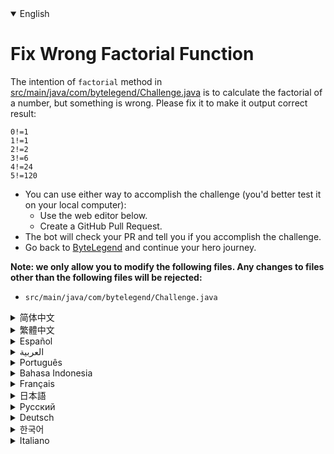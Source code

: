 <details open='true'>
<summary>English</summary>

# Fix Wrong Factorial Function

The intention of `factorial` method in [src/main/java/com/bytelegend/Challenge.java](https://github.com/ByteLegendQuest/java-fix-factorial/blob/main/src/main/java/com/bytelegend/Challenge.java) is to calculate the factorial of a number,
but something is wrong. Please fix it to make it output correct result:

```
0!=1
1!=1
2!=2
3!=6
4!=24
5!=120
```

- You can use either way to accomplish the challenge (you'd better test it on your local computer):
  - Use the web editor below.
  - Create a GitHub Pull Request.
- The bot will check your PR and tell you if you accomplish the challenge.
- Go back to [ByteLegend](https://bytelegend.com) and continue your hero journey.


**Note: we only allow you to modify the following files.
Any changes to files other than the following files will be rejected:**

- `src/main/java/com/bytelegend/Challenge.java`
</details>
<details>
<summary>简体中文</summary>

# 修复错误的阶乘函数

[src/main/java/com/bytelegend/Challenge.java](https://github.com/ByteLegendQuest/java-fix-factorial/blob/main/src/main/java/com/bytelegend/Challenge.java)中的`factorial`方法的意图是计算一个数的阶乘，但是似乎有一些问题，请修复之，
使其能够输出正确的结果：

```
0!=1
1!=1
2!=2
3!=6
4!=24
5!=120
```

- 你可以使用任意一种方法完成挑战（最好先在自己的本地电脑上测试通过）：
  - 使用下面的网页编辑器。
  - 创建一个GitHub Pull Request。
- 机器人将会检查你的回答，告诉你是否通过了挑战。
- 回到[字节传说](https://bytelegend.com)，然后继续你的英雄旅程。


**注意：我们只允许您修改以下文件，任何对其他文件的修改都会被拒绝：**

- `src/main/java/com/bytelegend/Challenge.java`
</details>
<details>
<summary>繁體中文</summary>

<h1>修復錯誤的階乘函數</h1><p><a href="https://github.com/ByteLegendQuest/java-fix-factorial/blob/main/src/main/java/com/bytelegend/Challenge.java" target="_blank">src/main/java/com/bytelegend/Challenge.java中</a><code class="notranslate">factorial</code>方法的本意是計算一個數的階乘，但是出了點問題。請修復它以使其輸出正確的結果：</p><pre class="notranslate"><code class="notranslate">0!=1
1!=1
2!=2
3!=6
4!=24
5!=120
</code></pre><ul><li>您可以使用任何一種方式來完成挑戰（最好在本地計算機上進行測試）：<ul><li>使用下面的網絡編輯器。</li><li>創建 GitHub 拉取請求。</li></ul></li><li>機器人將檢查您的 PR 並告訴您是否完成了挑戰。</li><li>回到<a href="https://bytelegend.com" target="_blank">ByteLegend</a> ，繼續你的英雄之旅。</li></ul><p><strong>注意：我們只允許您修改以下文件。對以下文件以外的文件的任何更改都將被拒絕：</strong></p><ul><li> <code class="notranslate">src/main/java/com/bytelegend/Challenge.java</code></li></ul></details>
<details>
<summary>Español</summary>

<h1>Corregir la función factorial incorrecta</h1><p> La intención del método <code class="notranslate">factorial</code> <a href="https://github.com/ByteLegendQuest/java-fix-factorial/blob/main/src/main/java/com/bytelegend/Challenge.java" target="_blank">en src / main / java / com / bytelegend / Challenge.java</a> es calcular el factorial de un número, pero algo está mal. Corríjalo para que muestre el resultado correcto:</p><pre class="notranslate"><code class="notranslate">0!=1
1!=1
2!=2
3!=6
4!=24
5!=120
</code></pre><ul><li>Puede usar cualquiera de las dos formas para lograr el desafío (será mejor que lo pruebe en su computadora local):<ul><li> Utilice el editor web a continuación.</li><li> Cree una solicitud de extracción de GitHub.</li></ul></li><li> El bot comprobará tus relaciones públicas y te dirá si logras el desafío.</li><li> Vuelve a <a href="https://bytelegend.com" target="_blank">ByteLegend</a> y continúa tu viaje de héroe.</li></ul><p> <strong>Nota: solo le permitimos modificar los siguientes archivos. Se rechazará cualquier cambio en archivos que no sean los siguientes:</strong></p><ul><li> <code class="notranslate">src/main/java/com/bytelegend/Challenge.java</code></li></ul></details>
<details>
<summary>العربية</summary>

<h1 style=";text-align:right;direction:rtl">إصلاح دالة عاملية خاطئة</h1><p style=";text-align:right;direction:rtl"> الهدف من طريقة <code class="notranslate">factorial</code> <a href="https://github.com/ByteLegendQuest/java-fix-factorial/blob/main/src/main/java/com/bytelegend/Challenge.java" target="_blank">في src / main / java / com / bytelegend / Challenge.java</a> هو حساب مضروب الرقم ، ولكن هناك خطأ ما. يرجى إصلاحه لجعله النتيجة الصحيحة:</p><pre class="notranslate" style=";text-align:right;direction:rtl"> <code class="notranslate">0!=1
1!=1
2!=2
3!=6
4!=24
5!=120
</code></pre><ul style=";text-align:right;direction:rtl"><li style=";text-align:right;direction:rtl">يمكنك استخدام أي من الطريقتين لإنجاز التحدي (من الأفضل اختباره على جهاز الكمبيوتر المحلي الخاص بك):<ul style=";text-align:right;direction:rtl"><li style=";text-align:right;direction:rtl"> استخدم محرر الويب أدناه.</li><li style=";text-align:right;direction:rtl"> إنشاء طلب سحب على GitHub.</li></ul></li><li style=";text-align:right;direction:rtl"> سيتحقق الروبوت من العلاقات العامة الخاصة بك ويخبرك إذا أنجزت التحدي.</li><li style=";text-align:right;direction:rtl"> ارجع إلى <a href="https://bytelegend.com" target="_blank">ByteLegend وتابع</a> رحلة بطلك.</li></ul><p style=";text-align:right;direction:rtl"> <strong>ملاحظة: نسمح لك فقط بتعديل الملفات التالية. سيتم رفض أي تغييرات يتم إجراؤها على الملفات بخلاف الملفات التالية:</strong></p><ul style=";text-align:right;direction:rtl"><li style=";text-align:right;direction:rtl"> <code class="notranslate">src/main/java/com/bytelegend/Challenge.java</code></li></ul></details>
<details>
<summary>Português</summary>

<h1>Corrigir função fatorial errada</h1><p> A intenção do método <code class="notranslate">factorial</code> <a href="https://github.com/ByteLegendQuest/java-fix-factorial/blob/main/src/main/java/com/bytelegend/Challenge.java" target="_blank">em src / main / java / com / bytelegend / Challenge.java</a> é calcular o fatorial de um número, mas algo está errado. Corrija-o para que produza o resultado correto:</p><pre class="notranslate"><code class="notranslate">0!=1
1!=1
2!=2
3!=6
4!=24
5!=120
</code></pre><ul><li>Você pode usar qualquer uma das formas para cumprir o desafio (é melhor você testá-lo em seu computador local):<ul><li> Use o editor da web abaixo.</li><li> Crie uma solicitação pull do GitHub.</li></ul></li><li> O bot verificará seu PR e lhe dirá se você cumpriu o desafio.</li><li> Volte para <a href="https://bytelegend.com" target="_blank">ByteLegend</a> e continue sua jornada de herói.</li></ul><p> <strong>Nota: nós apenas permitimos que você modifique os seguintes arquivos. Quaisquer alterações em arquivos que não sejam os seguintes serão rejeitadas:</strong></p><ul><li> <code class="notranslate">src/main/java/com/bytelegend/Challenge.java</code></li></ul></details>
<details>
<summary>Bahasa Indonesia</summary>

<h1>Perbaiki Fungsi Faktorial yang Salah</h1><p> Maksud dari metode <code class="notranslate">factorial</code> <a href="https://github.com/ByteLegendQuest/java-fix-factorial/blob/main/src/main/java/com/bytelegend/Challenge.java" target="_blank">di src/main/java/com/bytelegend/Challenge.java</a> adalah untuk menghitung faktorial suatu bilangan, tetapi ada yang salah. Harap perbaiki agar menghasilkan hasil yang benar:</p><pre class="notranslate"><code class="notranslate">0!=1
1!=1
2!=2
3!=6
4!=24
5!=120
</code></pre><ul><li>Anda dapat menggunakan salah satu cara untuk menyelesaikan tantangan (sebaiknya Anda mengujinya di komputer lokal Anda):<ul><li> Gunakan editor web di bawah ini.</li><li> Buat Permintaan Tarik GitHub.</li></ul></li><li> Bot akan memeriksa PR Anda dan memberi tahu Anda jika Anda menyelesaikan tantangan.</li><li> Kembali ke <a href="https://bytelegend.com" target="_blank">ByteLegend</a> dan lanjutkan perjalanan pahlawan Anda.</li></ul><p> <strong>Catatan: kami hanya mengizinkan Anda untuk mengubah file berikut. Setiap perubahan pada file selain file berikut akan ditolak:</strong></p><ul><li> <code class="notranslate">src/main/java/com/bytelegend/Challenge.java</code></li></ul></details>
<details>
<summary>Français</summary>

<h1>Correction d&#39;une fonction factorielle incorrecte</h1><p> L&#39;intention de la méthode <code class="notranslate">factorial</code> <a href="https://github.com/ByteLegendQuest/java-fix-factorial/blob/main/src/main/java/com/bytelegend/Challenge.java" target="_blank">dans src/main/java/com/bytelegend/Challenge.java</a> est de calculer la factorielle d&#39;un nombre, mais quelque chose ne va pas. Veuillez le corriger pour qu&#39;il affiche un résultat correct :</p><pre class="notranslate"><code class="notranslate">0!=1
1!=1
2!=2
3!=6
4!=24
5!=120
</code></pre><ul><li>Vous pouvez utiliser l&#39;une ou l&#39;autre manière pour relever le défi (vous feriez mieux de le tester sur votre ordinateur local) :<ul><li> Utilisez l&#39;éditeur Web ci-dessous.</li><li> Créez une demande d&#39;extraction GitHub.</li></ul></li><li> Le bot vérifiera votre PR et vous dira si vous réussissez le défi.</li><li> Retournez à <a href="https://bytelegend.com" target="_blank">ByteLegend</a> et continuez votre voyage de héros.</li></ul><p> <strong>Remarque : nous vous permettons uniquement de modifier les fichiers suivants. Toute modification apportée aux fichiers autres que les fichiers suivants sera rejetée :</strong></p><ul><li> <code class="notranslate">src/main/java/com/bytelegend/Challenge.java</code></li></ul></details>
<details>
<summary>日本語</summary>

<h1>間違った階乗関数を修正する</h1><p><a href="https://github.com/ByteLegendQuest/java-fix-factorial/blob/main/src/main/java/com/bytelegend/Challenge.java" target="_blank">src / main / java / com / bytelegend / Challenge.java</a> <code class="notranslate">factorial</code>メソッドの目的は、数値の階乗を計算することですが、何かが間違っています。正しい結果を出力するように修正してください。</p><pre class="notranslate"><code class="notranslate">0!=1
1!=1
2!=2
3!=6
4!=24
5!=120
</code></pre><ul><li>どちらの方法でもチャレンジを達成できます（ローカルコンピューターでテストすることをお勧めします）。<ul><li>以下のWebエディタを使用してください。</li><li> GitHubプルリクエストを作成します。</li></ul></li><li>ボットはPRをチェックし、チャレンジを達成したかどうかを通知します。</li><li> <a href="https://bytelegend.com" target="_blank">ByteLegendに</a>戻り、ヒーローの旅を続けてください。</li></ul><p><strong>注：変更できるのは次のファイルのみです。次のファイル以外のファイルへの変更は拒否されます。</strong></p><ul><li> <code class="notranslate">src/main/java/com/bytelegend/Challenge.java</code></li></ul></details>
<details>
<summary>Русский</summary>

<h1>Исправить неправильную факторную функцию</h1><p> Назначение метода <code class="notranslate">factorial</code> <a href="https://github.com/ByteLegendQuest/java-fix-factorial/blob/main/src/main/java/com/bytelegend/Challenge.java" target="_blank">в src / main / java / com / bytelegend / Challenge.java</a> - вычислить факториал числа, но что-то не так. Пожалуйста, исправьте это, чтобы он выводил правильный результат:</p><pre class="notranslate"><code class="notranslate">0!=1
1!=1
2!=2
3!=6
4!=24
5!=120
</code></pre><ul><li>Вы можете использовать любой способ решения задачи (лучше протестируйте его на своем локальном компьютере):<ul><li> Воспользуйтесь веб-редактором ниже.</li><li> Создайте запрос на извлечение GitHub.</li></ul></li><li> Бот проверит ваш PR и скажет, справитесь ли вы с задачей.</li><li> Вернитесь в <a href="https://bytelegend.com" target="_blank">ByteLegend</a> и продолжите свой путь героя.</li></ul><p> <strong>Примечание: мы разрешаем вам изменять только следующие файлы. Любые изменения в файлах, кроме следующих, будут отклонены:</strong></p><ul><li> <code class="notranslate">src/main/java/com/bytelegend/Challenge.java</code></li></ul></details>
<details>
<summary>Deutsch</summary>

<h1>Korrigieren Sie die falsche Fakultätsfunktion</h1><p> Die <code class="notranslate">factorial</code> in <a href="https://github.com/ByteLegendQuest/java-fix-factorial/blob/main/src/main/java/com/bytelegend/Challenge.java" target="_blank">src/main/java/com/bytelegend/Challenge.java</a> soll die Fakultät einer Zahl berechnen, aber etwas stimmt nicht. Bitte korrigieren Sie es, damit es das richtige Ergebnis ausgibt:</p><pre class="notranslate"><code class="notranslate">0!=1
1!=1
2!=2
3!=6
4!=24
5!=120
</code></pre><ul><li>Sie können die Herausforderung auf beide Arten meistern (am besten testen Sie sie auf Ihrem lokalen Computer):<ul><li> Verwenden Sie den untenstehenden Web-Editor.</li><li> Erstellen Sie eine GitHub-Pull-Anfrage.</li></ul></li><li> Der Bot überprüft Ihre PR und teilt Ihnen mit, ob Sie die Herausforderung meistern.</li><li> Gehen Sie zurück zu <a href="https://bytelegend.com" target="_blank">ByteLegend</a> und setzen Sie Ihre Heldenreise fort.</li></ul><p> <strong>Hinweis: Wir erlauben Ihnen nur, die folgenden Dateien zu ändern. Alle Änderungen an Dateien, die nicht die folgenden Dateien sind, werden abgelehnt:</strong></p><ul><li> <code class="notranslate">src/main/java/com/bytelegend/Challenge.java</code></li></ul></details>
<details>
<summary>한국어</summary>

<h1>잘못된 계승 함수 수정</h1><p> <a href="https://github.com/ByteLegendQuest/java-fix-factorial/blob/main/src/main/java/com/bytelegend/Challenge.java" target="_blank">src/main/java/com/bytelegend/Challenge.java</a> <code class="notranslate">factorial</code> 방법의 의도는 숫자의 계승을 계산하는 것이지만 뭔가 잘못되었습니다. 올바른 결과를 출력하도록 수정하십시오.</p><pre class="notranslate"><code class="notranslate">0!=1
1!=1
2!=2
3!=6
4!=24
5!=120
</code></pre><ul><li>두 가지 방법 중 하나를 사용하여 도전 과제를 수행할 수 있습니다(로컬 컴퓨터에서 테스트하는 것이 좋습니다).<ul><li> 아래 웹 편집기를 사용하십시오.</li><li> GitHub 풀 요청을 만듭니다.</li></ul></li><li> 봇은 PR을 확인하고 도전 과제를 달성했는지 알려줍니다.</li><li> <a href="https://bytelegend.com" target="_blank">ByteLegend로</a> 돌아가 영웅 여정을 계속하세요.</li></ul><p> <strong>참고: 다음 파일만 수정할 수 있습니다. 다음 파일 이외의 파일에 대한 모든 변경 사항은 거부됩니다.</strong></p><ul><li> <code class="notranslate">src/main/java/com/bytelegend/Challenge.java</code></li></ul></details>
<details>
<summary>Italiano</summary>

<h1>Correggi la funzione fattoriale errata</h1><p> L&#39;intenzione del metodo <code class="notranslate">factorial</code> <a href="https://github.com/ByteLegendQuest/java-fix-factorial/blob/main/src/main/java/com/bytelegend/Challenge.java" target="_blank">in src/main/java/com/bytelegend/Challenge.java</a> è calcolare il fattoriale di un numero, ma qualcosa non va. Si prega di correggerlo per far sì che emetta il risultato corretto:</p><pre class="notranslate"><code class="notranslate">0!=1
1!=1
2!=2
3!=6
4!=24
5!=120
</code></pre><ul><li>Puoi utilizzare entrambi i modi per completare la sfida (farai meglio a testarlo sul tuo computer locale):<ul><li> Usa l&#39;editor web qui sotto.</li><li> Crea una richiesta pull GitHub.</li></ul></li><li> Il bot controllerà il tuo PR e ti dirà se hai portato a termine la sfida.</li><li> Torna su <a href="https://bytelegend.com" target="_blank">ByteLegend</a> e continua il tuo viaggio da eroe.</li></ul><p> <strong>Nota: ti permettiamo di modificare solo i seguenti file. Qualsiasi modifica ai file diversi dai seguenti file verrà rifiutata:</strong></p><ul><li> <code class="notranslate">src/main/java/com/bytelegend/Challenge.java</code></li></ul></details>